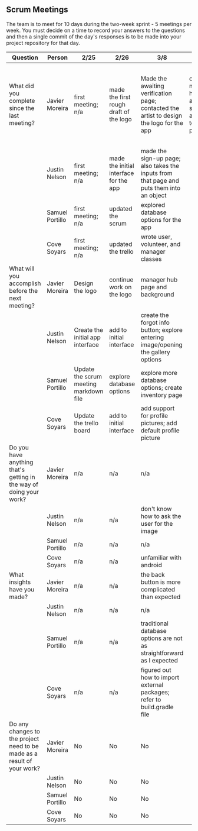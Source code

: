 ## Scrum Meetings
The team is to meet for 10 days during the two-week sprint - 5 meetings per week. You must decide on a time to record your answers to the questions and then a single commit of the day's responses is to be made into your project repository for that day.

Question    |          Person                                             | 2/25 | 2/26 | 3/8 | 3/9 | 3/10 | 3/12 | 3/13 |3/14 | 3/15 |
------------|---------------------------------------------------------------------|-----|-----|-----|-----|-----|-----|-----|----|-----|                                                              
| What did you complete since the last meeting? | Javier Moreira | first meeting; n/a | made the first rough draft of the logo | Made the awaiting verification page; contacted the artist to design the logo for the app | created the manager hub page and made small adjustments to current pages | i created the volenteer hub page as well as include out logo on the sign page | edited existing pages | helped fix git issues and pretended to be an emulator for justin | fought with git and changed the colors of app a bit |
|            | Justin Nelson | first meeting; n/a | made the initial interface for the app | made the sign-up page; also takes the inputs from that page and puts them into an object |
|            | Samuel Portillo | first meeting; n/a | updated the scrum | explored database options for the app |
|            | Cove Soyars | first meeting; n/a | updated the trello | wrote user, volunteer, and manager classes |
| What will you accomplish before the next meeting? | Javier Moreira | Design the logo | continue work on the logo | manager hub page and background |
|            | Justin Nelson | Create the initial app interface | add to initial interface | create the forgot info button; explore entering image/opening the gallery options | 
|            | Samuel Portillo | Update the scrum meeting markdown file | explore database options | explore more database options; create inventory page |
|            | Cove Soyars | Update the trello board | add to initial interface | add support for profile pictures; add default profile picture |
| Do you have anything that's getting in the way of doing your work? | Javier Moreira | n/a | n/a | n/a | 
|            | Justin Nelson | n/a | n/a | don't know how to ask the user for the image |
|            | Samuel Portillo | n/a | n/a | n/a |
|            | Cove Soyars | n/a | n/a | unfamiliar with android |
| What insights have you made? | Javier Moreira | n/a | n/a | the back button is more complicated than expected |
|            | Justin Nelson | n/a | n/a | n/a |
|            | Samuel Portillo | n/a | n/a | traditional database options are not as straightforward as I expected |
|            | Cove Soyars | n/a | n/a | figured out how to import external packages; refer to build.gradle file |
| Do any changes to the project need to be made as a result of your work? | Javier Moreira | No | No | No |
|            | Justin Nelson | No | No | No |
|            | Samuel Portillo | No | No | No |
|            | Cove Soyars | No | No | No |

